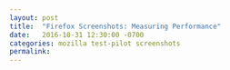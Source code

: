 ```yaml
---
layout: post
title:  "Firefox Screenshots: Measuring Performance"
date:   2016-10-31 12:30:00 -0700
categories: mozilla test-pilot screenshots
permalink:
---
```


